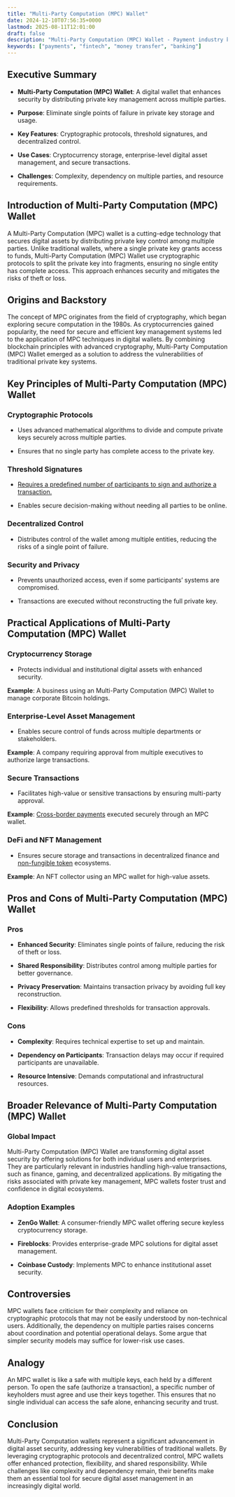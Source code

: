 ```yaml
---
title: "Multi-Party Computation (MPC) Wallet"
date: 2024-12-10T07:56:35+0000
lastmod: 2025-08-11T12:01:00
draft: false
description: "Multi-Party Computation (MPC) Wallet - Payment industry knowledge and insights"
keywords: ["payments", "fintech", "money transfer", "banking"]
---
```


## Executive Summary

- **Multi-Party Computation (MPC) Wallet**: A digital wallet that enhances security by distributing private key management across multiple parties.

- **Purpose**: Eliminate single points of failure in private key storage and usage.

- **Key Features**: Cryptographic protocols, threshold signatures, and decentralized control.

- **Use Cases**: Cryptocurrency storage, enterprise-level digital asset management, and secure transactions.

- **Challenges**: Complexity, dependency on multiple parties, and resource requirements.

## Introduction of Multi-Party Computation (MPC) Wallet

A Multi-Party Computation (MPC) wallet is a cutting-edge technology that secures digital assets by distributing private key control among multiple parties. Unlike traditional wallets, where a single private key grants access to funds, Multi-Party Computation (MPC) Wallet use cryptographic protocols to split the private key into fragments, ensuring no single entity has complete access. This approach enhances security and mitigates the risks of theft or loss.

## Origins and Backstory

The concept of MPC originates from the field of cryptography, which began exploring secure computation in the 1980s. As cryptocurrencies gained popularity, the need for secure and efficient key management systems led to the application of MPC techniques in digital wallets. By combining blockchain principles with advanced cryptography, Multi-Party Computation (MPC) Wallet emerged as a solution to address the vulnerabilities of traditional private key systems.

## Key Principles of Multi-Party Computation (MPC) Wallet

### Cryptographic Protocols

- Uses advanced mathematical algorithms to divide and compute private keys securely across multiple parties.

- Ensures that no single party has complete access to the private key.

### Threshold Signatures

- [Requires a predefined number of participants to sign and authorize a transaction.](https://faisalkhanllc.xyz/resources/payments-wiki/m/multi-sig-wallet/)

- Enables secure decision-making without needing all parties to be online.

### Decentralized Control

- Distributes control of the wallet among multiple entities, reducing the risks of a single point of failure.

### Security and Privacy

- Prevents unauthorized access, even if some participants’ systems are compromised.

- Transactions are executed without reconstructing the full private key.

## Practical Applications of Multi-Party Computation (MPC) Wallet

### Cryptocurrency Storage

- Protects individual and institutional digital assets with enhanced security.

**Example**: A business using an Multi-Party Computation (MPC) Wallet to manage corporate Bitcoin holdings.

### Enterprise-Level Asset Management

- Enables secure control of funds across multiple departments or stakeholders.

**Example**: A company requiring approval from multiple executives to authorize large transactions.

### Secure Transactions

- Facilitates high-value or sensitive transactions by ensuring multi-party approval.

**Example**: [Cross-border payments](https://faisalkhanllc.xyz/resources/payments-wiki/c/cross-border-payments-2/) executed securely through an MPC wallet.

### DeFi and NFT Management

- Ensures secure storage and transactions in decentralized finance and [non-fungible token](https://faisalkhanllc.xyz/resources/payments-wiki/n/nft-non-fungible-tokens/) ecosystems.

**Example**: An NFT collector using an MPC wallet for high-value assets.

## Pros and Cons of Multi-Party Computation (MPC) Wallet

### Pros

- **Enhanced Security**: Eliminates single points of failure, reducing the risk of theft or loss.

- **Shared Responsibility**: Distributes control among multiple parties for better governance.

- **Privacy Preservation**: Maintains transaction privacy by avoiding full key reconstruction.

- **Flexibility**: Allows predefined thresholds for transaction approvals.

### Cons

- **Complexity**: Requires technical expertise to set up and maintain.

- **Dependency on Participants**: Transaction delays may occur if required participants are unavailable.

- **Resource Intensive**: Demands computational and infrastructural resources.

## Broader Relevance of Multi-Party Computation (MPC) Wallet

### Global Impact

Multi-Party Computation (MPC) Wallet are transforming digital asset security by offering solutions for both individual users and enterprises. They are particularly relevant in industries handling high-value transactions, such as finance, gaming, and decentralized applications. By mitigating the risks associated with private key management, MPC wallets foster trust and confidence in digital ecosystems.

### Adoption Examples 

- **ZenGo Wallet**: A consumer-friendly MPC wallet offering secure keyless cryptocurrency storage.

- **Fireblocks**: Provides enterprise-grade MPC solutions for digital asset management.

- **Coinbase Custody**: Implements MPC to enhance institutional asset security.

## Controversies

MPC wallets face criticism for their complexity and reliance on cryptographic protocols that may not be easily understood by non-technical users. Additionally, the dependency on multiple parties raises concerns about coordination and potential operational delays. Some argue that simpler security models may suffice for lower-risk use cases.

## Analogy

An MPC wallet is like a safe with multiple keys, each held by a different person. To open the safe (authorize a transaction), a specific number of keyholders must agree and use their keys together. This ensures that no single individual can access the safe alone, enhancing security and trust.

## Conclusion

Multi-Party Computation wallets represent a significant advancement in digital asset security, addressing key vulnerabilities of traditional wallets. By leveraging cryptographic protocols and decentralized control, MPC wallets offer enhanced protection, flexibility, and shared responsibility. While challenges like complexity and dependency remain, their benefits make them an essential tool for secure digital asset management in an increasingly digital world.